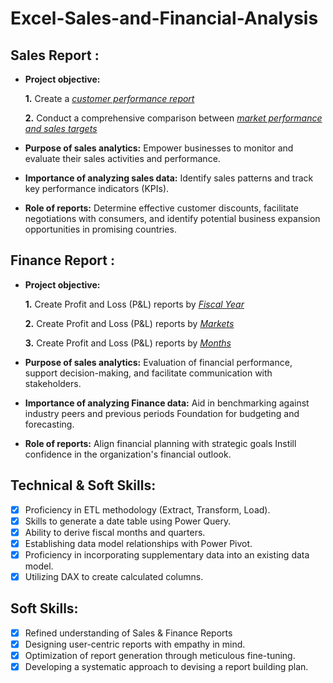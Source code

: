 # Excel-Sales-and-Financial-Analysis
## Sales Report :


- **Project objective:** 

    **1.** Create a _[customer performance report](https://github.com/manoj-r7211/Excel-Sales-and-Financial-Analysis/blob/main/Customer%20Performance%20Report.pdf)_ 

    **2.** Conduct a comprehensive comparison between _[market performance and sales targets](https://github.com/manoj-r7211/Excel-Sales-and-Financial-Analysis/blob/main/Market%20Performance%20vs%20Target%20Report.pdf)_

- **Purpose of sales analytics:** Empower businesses to monitor and evaluate their sales activities and performance.

- **Importance of analyzing sales data:** Identify sales patterns and track key performance indicators (KPIs).

- **Role of reports:** Determine effective customer discounts, facilitate negotiations with consumers, and identify potential business expansion opportunities in promising countries.


## Finance Report :

- **Project objective:** 

    **1.** Create Profit and Loss (P&L) reports by _[Fiscal Year](https://github.com/manoj-r7211/Excel-Sales-and-Financial-Analysis/blob/main/P%26L%20Statement%20by%20Fiscal%20Year.pdf)_ 

   **2.** Create Profit and Loss (P&L) reports by _[Markets](https://github.com/manoj-r7211/Excel-Sales-and-Financial-Analysis/blob/main/P%26L%20Statement%20by%20Markets.pdf)_

   **3.** Create Profit and Loss (P&L) reports by _[Months](https://github.com/manoj-r7211/Excel-Sales-and-Financial-Analysis/blob/main/P%26L%20Statement%20by%20Months.pdf)_

- **Purpose of sales analytics:** Evaluation of financial performance, support decision-making, and facilitate communication with stakeholders.

- **Importance of analyzing Finance data:** Aid in benchmarking against industry peers and previous periods Foundation for budgeting and forecasting.

- **Role of reports:** Align financial planning with strategic goals Instill confidence in the organization's financial outlook.


## Technical & Soft Skills:
- [x]	Proficiency in ETL methodology (Extract, Transform, Load).
- [x]	Skills to generate a date table using Power Query.
- [x]	Ability to derive fiscal months and quarters.
- [x]	Establishing data model relationships with Power Pivot.
- [x]	Proficiency in incorporating supplementary data into an existing data model.
- [x]	Utilizing DAX to create calculated columns.

## Soft Skills:
- [x]	Refined understanding of Sales & Finance Reports
- [x]	Designing user-centric reports with empathy in mind.
- [x]	Optimization of report generation through meticulous fine-tuning.
- [x]	Developing a systematic approach to devising a report building plan.
